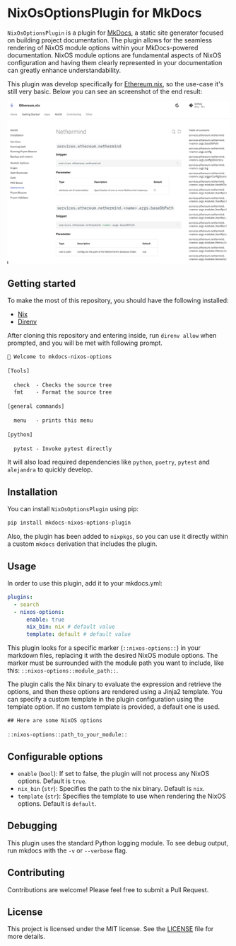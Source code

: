 # NixOsOptionsPlugin for MkDocs

`NixOsOptionsPlugin` is a plugin for [MkDocs](https://www.mkdocs.org/), a static site generator focused on building project documentation. The plugin allows for the seamless rendering of NixOS module options within your MkDocs-powered documentation. NixOS module options are fundamental aspects of NixOS configuration and having them clearly represented in your documentation can greatly enhance understandability.

This plugin was develop specifically for [Ethereum.nix](https://nix-community.github.io/ethereum.nix/), so the use-case it's still very basic. Below you can see an screenshot of the end result:

![screenshot-1](./.github/assets/screenshot-1.png)

## Getting started

To make the most of this repository, you should have the following installed:

- [Nix](https://nixos.org/)
- [Direnv](https://direnv.net/)

After cloning this repository and entering inside, run `direnv allow` when prompted, and you will be met with following prompt.

```terminal
🔨 Welcome to mkdocs-nixos-options

[Tools]

  check  - Checks the source tree
  fmt    - Format the source tree

[general commands]

  menu   - prints this menu

[python]

  pytest - Invoke pytest directly
```

It will also load required dependencies like `python`, `poetry`, `pytest` and `alejandra` to quickly develop.

## Installation

You can install `NixOsOptionsPlugin` using pip:

```bash
pip install mkdocs-nixos-options-plugin
```

Also, the plugin has been added to `nixpkgs`, so you can use it directly within a custom `mkdocs` derivation that includes the plugin.

## Usage

In order to use this plugin, add it to your mkdocs.yml:

```yaml
plugins:
  - search
  - nixos-options:
      enable: true
      nix_bin: nix # default value
      template: default # default value
```

This plugin looks for a specific marker (`::nixos-options::`) in your markdown files, replacing it with the desired NixOS module options. The marker must be surrounded with the module path you want to include, like this: `::nixos-options::module_path::`.

The plugin calls the Nix binary to evaluate the expression and retrieve the options, and then these options are rendered using a Jinja2 template. You can specify a custom template in the plugin configuration using the template option. If no custom template is provided, a default one is used.

```
## Here are some NixOS options

::nixos-options::path_to_your_module::
```

## Configurable options

- `enable` (`bool`): If set to false, the plugin will not process any NixOS options. Default is `true`.
- `nix_bin` (`str`): Specifies the path to the nix binary. Default is `nix`.
- `template` (`str`): Specifies the template to use when rendering the NixOS options. Default is `default`.

## Debugging

This plugin uses the standard Python logging module. To see debug output, run mkdocs with the `-v` or `--verbose` flag.

## Contributing

Contributions are welcome! Please feel free to submit a Pull Request.

## License

This project is licensed under the MIT license. See the [LICENSE](./LICENSE.md) file for more details.
